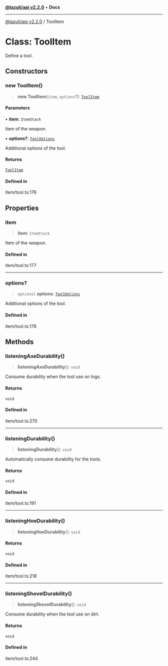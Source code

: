 [**@lazuli/api v2.2.0**](../README.md) • **Docs**

***

[@lazuli/api v2.2.0](../globals.md) / ToolItem

# Class: ToolItem

Define a tool.

## Constructors

### new ToolItem()

> **new ToolItem**(`item`, `options`?): [`ToolItem`](ToolItem.md)

#### Parameters

• **item**: `ItemStack`

Item of the weapon.

• **options?**: [`ToolOptions`](../interfaces/ToolOptions.md)

Additional options of the tool.

#### Returns

[`ToolItem`](ToolItem.md)

#### Defined in

item/tool.ts:176

## Properties

### item

> **item**: `ItemStack`

Item of the weapon.

#### Defined in

item/tool.ts:177

***

### options?

> `optional` **options**: [`ToolOptions`](../interfaces/ToolOptions.md)

Additional options of the tool.

#### Defined in

item/tool.ts:178

## Methods

### listeningAxeDurability()

> **listeningAxeDurability**(): `void`

Consume durability when the tool use on logs.

#### Returns

`void`

#### Defined in

item/tool.ts:270

***

### listeningDurability()

> **listeningDurability**(): `void`

Automatically consume durability for the tools.

#### Returns

`void`

#### Defined in

item/tool.ts:191

***

### listeningHoeDurability()

> **listeningHoeDurability**(): `void`

#### Returns

`void`

#### Defined in

item/tool.ts:218

***

### listeningShovelDurability()

> **listeningShovelDurability**(): `void`

Consume durability when the tool use on dirt.

#### Returns

`void`

#### Defined in

item/tool.ts:244
